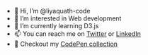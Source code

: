 - 👋 Hi, I’m @liyaquath-code
- 👀 I’m interested in Web development
- 🌱 I’m currently learning D3.js
- 📫 You can reach me on [Twitter](https://twitter.com/LiyaquathHassan) or [LinkedIn](https://www.linkedin.com/in/liyaquath-hassan/)
- 🏢 Checkout my [CodePen collection](https://codepen.io/collection/vBKQLx)

<!---
- 💞️ I’m looking to collaborate on ...
liyaquath-code/liyaquath-code is a ✨ special ✨ repository because its `README.md` (this file) appears on your GitHub profile.
You can click the Preview link to take a look at your changes.
--->

